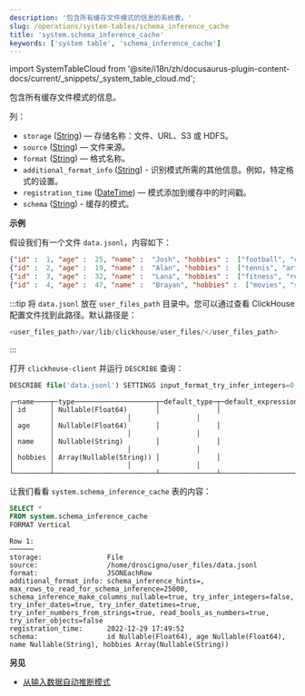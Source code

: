```yaml
---
description: '包含所有缓存文件模式的信息的系统表。'
slug: /operations/system-tables/schema_inference_cache
title: 'system.schema_inference_cache'
keywords: ['system table', 'schema_inference_cache']
---
```

import SystemTableCloud from '@site/i18n/zh/docusaurus-plugin-content-docs/current/_snippets/_system_table_cloud.md';

<SystemTableCloud/>

包含所有缓存文件模式的信息。

列：
- `storage` ([String](/sql-reference/data-types/string.md)) — 存储名称：文件、URL、S3 或 HDFS。
- `source` ([String](/sql-reference/data-types/string.md)) — 文件来源。
- `format` ([String](/sql-reference/data-types/string.md)) — 格式名称。
- `additional_format_info` ([String](/sql-reference/data-types/string.md)) - 识别模式所需的其他信息。例如，特定格式的设置。
- `registration_time` ([DateTime](/sql-reference/data-types/datetime.md)) — 模式添加到缓存中的时间戳。
- `schema` ([String](/sql-reference/data-types/string.md)) - 缓存的模式。

**示例**

假设我们有一个文件 `data.jsonl`，内容如下：
```json
{"id" :  1, "age" :  25, "name" :  "Josh", "hobbies" :  ["football", "cooking", "music"]}
{"id" :  2, "age" :  19, "name" :  "Alan", "hobbies" :  ["tennis", "art"]}
{"id" :  3, "age" :  32, "name" :  "Lana", "hobbies" :  ["fitness", "reading", "shopping"]}
{"id" :  4, "age" :  47, "name" :  "Brayan", "hobbies" :  ["movies", "skydiving"]}
```

:::tip
将 `data.jsonl` 放在 `user_files_path` 目录中。您可以通过查看 ClickHouse 配置文件找到此路径。默认路径是：
```sql
<user_files_path>/var/lib/clickhouse/user_files/</user_files_path>
```
:::

打开 `clickhouse-client` 并运行 `DESCRIBE` 查询：

```sql
DESCRIBE file('data.jsonl') SETTINGS input_format_try_infer_integers=0;
```

```response
┌─name────┬─type────────────────────┬─default_type─┬─default_expression─┬─comment─┬─codec_expression─┬─ttl_expression─┐
│ id      │ Nullable(Float64)       │              │                    │         │                  │                │
│ age     │ Nullable(Float64)       │              │                    │         │                  │                │
│ name    │ Nullable(String)        │              │                    │         │                  │                │
│ hobbies │ Array(Nullable(String)) │              │                    │         │                  │                │
└─────────┴─────────────────────────┴──────────────┴────────────────────┴─────────┴──────────────────┴────────────────┘
```

让我们看看 `system.schema_inference_cache` 表的内容：

```sql
SELECT *
FROM system.schema_inference_cache
FORMAT Vertical
```
```response
Row 1:
──────
storage:                File
source:                 /home/droscigno/user_files/data.jsonl
format:                 JSONEachRow
additional_format_info: schema_inference_hints=, max_rows_to_read_for_schema_inference=25000, schema_inference_make_columns_nullable=true, try_infer_integers=false, try_infer_dates=true, try_infer_datetimes=true, try_infer_numbers_from_strings=true, read_bools_as_numbers=true, try_infer_objects=false
registration_time:      2022-12-29 17:49:52
schema:                 id Nullable(Float64), age Nullable(Float64), name Nullable(String), hobbies Array(Nullable(String))
```

**另见**
- [从输入数据自动推断模式](/interfaces/schema-inference.md)
